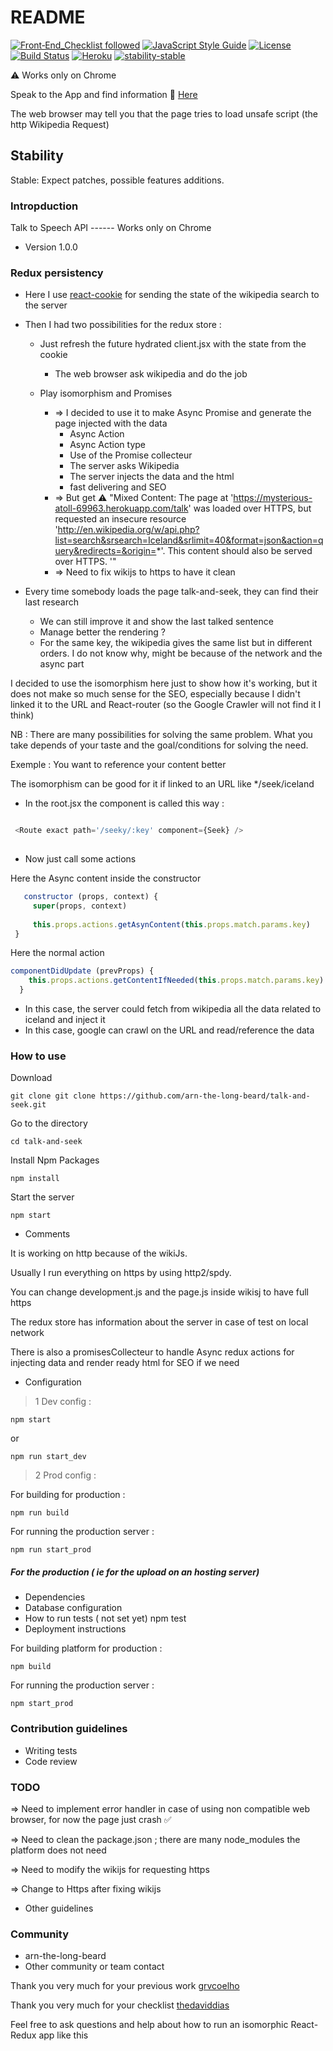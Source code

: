 # README #
[![Front‑End_Checklist followed](https://img.shields.io/badge/Front‑End_Checklist-followed-brightgreen.svg)](https://github.com/thedaviddias/Front-End-Checklist/)
[![JavaScript Style Guide](https://img.shields.io/badge/code_style-standard-brightgreen.svg)](https://standardjs.com)
[![License](https://img.shields.io/badge/License-Apache%202.0-blue.svg)](https://opensource.org/licenses/Apache-2.0)
[![Build Status](https://travis-ci.org/arn-the-long-beard/talk-and-seek.svg?branch=master)](https://travis-ci.org/arn-the-long-beard/talk-and-seek)
[![Heroku](http://heroku-badge.herokuapp.com/?app=angularjs-crypto&style=flat)](https://mysterious-atoll-69963.herokuapp.com/talk)
[![stability-stable](https://img.shields.io/badge/stability-stable-green.svg)](https://github.com/dominictarr/stability)

 :warning: Works only on Chrome

Speak to the App and find information  :microphone: [Here](https://mysterious-atoll-69963.herokuapp.com/talk)

 
The web browser may tell you that the page tries to load unsafe script (the http Wikipedia Request) 
 

## Stability

Stable: Expect patches, possible features additions.

### Intropduction ###

Talk to Speech API ------ Works only on Chrome

* Version
1.0.0


### Redux persistency ###


- Here I use [react-cookie](https://github.com/bukinoshita/react-cookies) for sending the state of the wikipedia search to the server

- Then I had two possibilities for the redux store :

    - Just refresh the future hydrated client.jsx with the state from the cookie
        - The web browser ask wikipedia and do the job
    
    - Play isomorphism and Promises
        - => I decided to use it to make Async Promise and generate the page injected with the data  
            - Async Action
            - Async Action type
            - Use of the Promise collecteur
            - The server asks Wikipedia
            - The server injects the data and the html
            - fast delivering and SEO
         - => But get  :warning: "Mixed Content: The page at 'https://mysterious-atoll-69963.herokuapp.com/talk' was loaded over HTTPS, but requested an insecure resource 'http://en.wikipedia.org/w/api.php?list=search&srsearch=Iceland&srlimit=40&format=json&action=query&redirects=&origin=*'. This content should also be served over HTTPS. '"
         - => Need to fix wikijs to https to have it clean          
           
- Every time somebody loads the page talk-and-seek, they can find their last research

    - We can still improve it and show the last talked sentence
    - Manage better the rendering ?
    - For the same key, the wikipedia gives the same list but in different orders. I do not know why, might be because of the network and the async part

I decided to use the isomorphism here just to show how it's working, but it does not make so much sense for the SEO, especially because I didn't linked it to the URL and React-router (so the Google Crawler will not find it I think)

NB : There are many possibilities for solving the same problem. What you take depends of your taste and the goal/conditions for solving the need.

Exemple : You want to reference your content better

The isomorphism can be good for it if linked to an URL like */seek/iceland
 - In the root.jsx the component is called this way : 
 
 ```javascript
 
  <Route exact path='/seeky/:key' component={Seek} />
  
 ```
 - Now just call some actions
 
 Here the Async content inside the constructor
 
  ```javascript
     constructor (props, context) {
       super(props, context)
   
       this.props.actions.getAsynContent(this.props.match.params.key)    
   }
  ```
 Here the normal action  
 
   ```javascript
 componentDidUpdate (prevProps) {
       this.props.actions.getContentIfNeeded(this.props.match.params.key)
     }
   ```
 - In this case, the server could fetch from wikipedia all the data related to iceland and inject it
 - In this case, google can crawl on the URL and read/reference the data

### How to use ###

Download

    git clone git clone https://github.com/arn-the-long-beard/talk-and-seek.git

Go to the directory
   
    cd talk-and-seek
    
Install Npm Packages
    
    npm install 
    
Start the server
  
    npm start
    
* Comments  

It is working on http because of the wikiJs. 

Usually I run everything on https by using http2/spdy.

You can change development.js and the page.js inside wikisj to have full https

The redux store has information about the server in case of test on local network 

There is also a promisesCollecteur to handle Async redux actions for injecting data and render ready html for SEO if we need


* Configuration

>1 Dev config :

    npm start
or
    
    npm run start_dev


>2 Prod config :

For building for production :
    
    npm run build

For running the production server :

    npm run start_prod
    
    
##### For the production ( ie for the upload on an hosting server)
* Dependencies
* Database configuration
* How to run tests
( not set yet)
    npm test
* Deployment instructions


For building platform for production :
    
    npm build

For running the production server :

    npm start_prod

### Contribution guidelines ###

* Writing tests
* Code review

### TODO ###
 => Need to implement error handler in case of using non compatible web browser, for now the page just crash :white_check_mark:
 
 => Need to clean the package.json ; there are many node_modules the platform does not need
 
 => Need to modify the wikijs for requesting https
 
 => Change to Https after fixing wikijs

* Other guidelines


### Community ###

* arn-the-long-beard
* Other community or team contact

Thank you very much for your previous work [grvcoelho](https://github.com/grvcoelho/react-voice-components)

Thank you very much for your checklist [thedaviddias](https://github.com/thedaviddias/Front-End-Checklist)

Feel free to ask questions and help about how to run an isomorphic React-Redux app like this